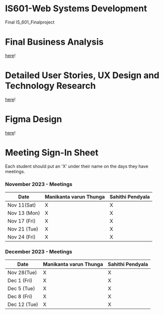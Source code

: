 # IS601-Web Systems Development
Final 
IS_601_Finalproject

# Final Business Analysis
[here](./FINAL_BUSINESS_ANALYSIS.md)!

# Detailed User Stories, UX Design and Technology Research
[here](./UXdesign_Technology_Research.md)!

# Figma Design
[here]()!

# Meeting Sign-In Sheet

Each student should put an 'X' under their name on the days they have meetings.

### November 2023 - Meetings

| Date           | Manikanta varun Thunga |Sahithi Pendyala |
|-------------   |-----------   |-----------    |         
| Nov  11(Sat)   |      X       |        X       |           
| Nov 13 (Mon)   |      X       |        X       |           
| Nov 17 (Fri)   |      X        |        X       |           
| Nov 21 (Tue) |        X      |        X       |            
| Nov 24 (Fri) |       X       |        X       |           
           

### December 2023 - Meetings

| Date           | Manikanta varun Thunga |Sahithi Pendyala |
|-------------   |-----------   |-----------    |
| Nov 28(Tue)    |       X       |       X        |           
| Dec 1 (Fri)    |        X      |        X       |           
| Dec 5 (Tue)    |         X     |        X       |           
| Dec 8 (Fri)    |         X     |         X      |           
| Dec 12 (Tue)   |       X       |          X     |
